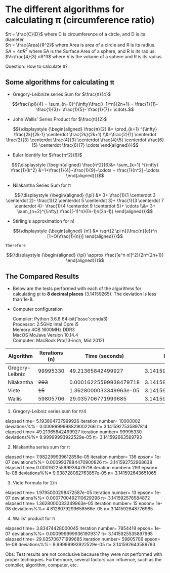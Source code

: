 # The different algorithms for calculating π (circumference ratio)

$π = \frac{C}{D}$ where C is circumference of a circle, and D is its diameter.  
$π = \frac{Area}{R^2}$ where Area is area of a circle and R is its radius.  
$SA = 4πR^2$ where SA is the Surface Area of a sphere, and R is its radius.  
$V=\frac{4}{3} πR^3$ where V is the volume of a sphere and R is its radius.

Question: How to calculate π?

## Some algorithms for calculating π

* Gregory-Leibnize series Sum for $\frac{π}{4}$

$$\frac{\pi}{4} = \sum_{n=0}^{\infty}\frac{(-1)^n}{2n+1} = \frac{1}{1}- \frac{1}{3}+ \frac{1}{5}- \frac{1}{7}+ \cdots.$$

* John Wallis' Series Product for $\frac{π}{2}$

$${\displaystyle {\begin{aligned} \frac{π}{2} &= \prod_{k=1} ^{\infty} \frac{2k}{2k-1} \centerdot \frac{2k}{2k+1}  \\&=\frac{2}{1} \centerdot \frac{2}{3} \centerdot \frac{4}{3} \centerdot \frac{4}{5} \centerdot \frac{6}{5} \centerdot \frac{6}{7} \cdots \end{aligned}}}$$

* Euler Identify for $\frac{π^2}{6}$

$${\displaystyle {\begin{aligned} \frac{π^2}{6}&= \sum_{k=1} ^{\infty} \frac{1}{k^2} &=1+\frac{1}{4}+\frac{1}{9}+\cdots + \frac{1}{n^2}+\cdots \end{aligned}}}$$

* Nilakantha Series Sum for π

$${\displaystyle {\begin{aligned} {\pi} &= 3+ \frac{1}{1 \centerdot 3 \centerdot 2}- \frac{1}{2 \centerdot 5 \centerdot 3}+ \frac{1}{3 \centerdot 7 \centerdot 4}- \frac{1}{4 \centerdot 9 \centerdot 5}+ \cdots \\&= 3+ \sum_{n=2}^{\infty} \frac{(-1)^n}{(n-1)n(2n-1)}  \end{aligned}}}$$

* Stirling's approximation for n!

$${\displaystyle {\begin{aligned} {n!} &= \sqrt{2 \pi n}(\frac{n}{e})^n [1+O(\frac{1}{n})]  \end{aligned}}}$$

    Therefore 

$${\displaystyle {\begin{aligned} {\pi} \approx \frac{[e^n n!]^2}{2n^{2n+1}}  \end{aligned}}}$$

## The Compared Results

- Below are the tests performed with each of the algorithms for calculating pi to **8 decimal places** (3.14159265).
The deviation is less than 1e-8.

- Computer configuration

    Compiler: Python 3.6.8 64-bit('base':conda3)  
    Processor: 2.5GHz Intel Core i5  
    Memory 4GB 1600MHz DDR3  
    MacOS MoJave Version 10.14.4  
    Computer: MacBook Pro(13-inch, Mid 2012)

 Algorithm|Iterations (n)|Time (seconds)|Pai (π)
--------|-------|------|-----
Gregory- Leibniz|99995330|49.21365842499927|3.141592663589793
Nilakantha|	~~293~~|0.00016225599938479718|3.141592643651065
Viete	|~~15~~ |1.3628000033349963e-05 |3.141592648776985
Wallis	|59805706|29.035706771999685|3.141592643589793

1. Gregory-Leibniz series sum for π/4

elapsed time= 5.193804737999926 iteration number= 10000002 deviations%%= 0.0009999998829002266 π= 3.1415927535897814
elapsed time= 49.21365842499927 iteration number= 99995330 deviations%%= 9.99999993922529e-05 π= 3.141592663589793

2. Nilakantha series sum for π

elapsed time= 7.982299939612858e-05 iteration number= 136 epson= 1e-07 deviations%%= 0.0009937884470900826 π= 3.141592752968638
elapsed time= 0.00016225599938479718 iteration number= 293 epson= 1e-08 deviations%%= 9.938728062763857e-05 π= 3.141592643651065

3. Viete Formula for 2/π

elapsed time= 1.9795000298472587e-05 iteration number= 13 epson= 1e-07 deviations%%= 0.0007700492110629398 π= 3.141592576584872
elapsed time= 1.3628000033349963e-05 iteration number= 15 epson= 1e-08 deviations%%= 4.8128079299658566e-05 π= 3.141592648776985

4. Wallis' product for π

elapsed time= 3.83474428000045 iteration number= 7854418 epson= 1e-07 deviations%%= 0.0009999999361909317 π= 3.1415925535897995
elapsed time= 29.035706771999685 iteration number= 59805706 epson= 1e-08 deviations%%= 9.99999993922529e-05 π= 3.141592643589793

Obs: Test results are not conclusive because they were not performed with proper techniques. Furthermore, several factors can influence, such as the compiler, algorithm, computer, etc.